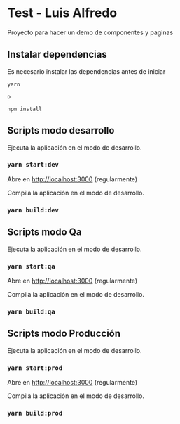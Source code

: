 # Test - Luis Alfredo

Proyecto para hacer un demo de componentes y paginas

## Instalar dependencias
Es necesario instalar las dependencias antes de iniciar
`````
yarn

o

npm install
`````

## Scripts modo desarrollo

Ejecuta la aplicación en el modo de desarrollo.

### `yarn start:dev`


Abre en [http://localhost:3000](http://localhost:3000) (regularmente)

Compila la aplicación en el modo de desarrollo.
### `yarn build:dev`

## Scripts modo Qa

Ejecuta la aplicación en el modo de desarrollo.

### `yarn start:qa`


Abre en [http://localhost:3000](http://localhost:3000) (regularmente)

Compila la aplicación en el modo de desarrollo.
### `yarn build:qa`



## Scripts modo Producción

Ejecuta la aplicación en el modo de desarrollo.

### `yarn start:prod`


Abre en [http://localhost:3000](http://localhost:3000) (regularmente)

Compila la aplicación en el modo de desarrollo.
### `yarn build:prod`


